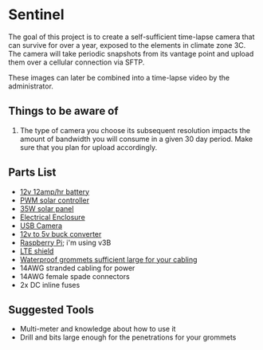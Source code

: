 # Sentinel 

The goal of this project is to create a self-sufficient time-lapse camera that can survive for over a year, exposed to the elements in climate zone 3C. The camera will take periodic snapshots from its vantage point and upload them over a cellular connection via SFTP. 

These images can later be combined into a time-lapse video by the administrator.

## Things to be aware of

1. The type of camera you choose its subsequent resolution impacts the amount of bandwidth you will consume in a given 30 day period. Make sure that you plan for upload accordingly.

## Parts List

- [12v 12amp/hr battery](https://www.amazon.com/gp/product/B00K8I758O/ref=ppx_yo_dt_b_asin_title_o02_s00?ie=UTF8&psc=1)
- [PWM solar controller](https://www.amazon.com/gp/product/B07L9Q95QJ/ref=ppx_yo_dt_b_asin_title_o03_s00?ie=UTF8&psc=1)
- [35W solar panel](https://www.amazon.com/gp/product/B07Y49LSMN/ref=ppx_yo_dt_b_asin_title_o03_s00?ie=UTF8&psc=1)
- [Electrical Enclosure](https://www.amazon.com/gp/product/B085QD5S8D/ref=ppx_yo_dt_b_asin_title_o03_s01?ie=UTF8&psc=1)
- [USB Camera](https://www.amazon.com/gp/product/B07N1DBRZW/ref=ppx_yo_dt_b_asin_title_o00_s00?ie=UTF8&psc=1)
- [12v to 5v buck converter](https://www.adafruit.com/product/1385)
- [Raspberry Pi](https://www.raspberrypi.org/products/raspberry-pi-4-model-b/); i'm using v3B
- [LTE shield](https://community.sixfab.com/c/raspberry-pi-hats/cellular-iot-hat/)
- [Waterproof grommets sufficient large for your cabling](https://www.amazon.com/gp/product/B01GJ03AUQ/ref=ppx_od_dt_b_asin_title_s00?ie=UTF8&psc=1)
- 14AWG stranded cabling for power
- 14AWG female spade connectors
- 2x DC inline fuses

## Suggested Tools

- Multi-meter and knowledge about how to use it
- Drill and bits large enough for the penetrations for your grommets
